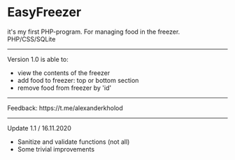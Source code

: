 # EasyFreezer
it's my first PHP-program. For managing food in the freezer.
PHP/CSS/SQLite
<hr>
Version 1.0 is able to:
<ul>
  <li>view the contents of the freezer</li>
  <li>add food to freezer: top or bottom section</li>
  <li>remove food from freezer by 'id'</li>
</ul>
<hr>
Feedback: https://t.me/alexanderkholod
<hr>
Update 1.1 / 16.11.2020
<ul>
<li>Sanitize and validate functions (not all)</li>
<li>Some trivial improvements </li>
</ul>